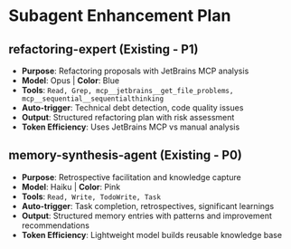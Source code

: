 # Subagent Enhancement Plan

## **refactoring-expert** (Existing - P1)

- **Purpose**: Refactoring proposals with JetBrains MCP analysis
- **Model**: Opus | **Color**: Blue
- **Tools**: `Read, Grep, mcp__jetbrains__get_file_problems, mcp__sequential__sequentialthinking`
- **Auto-trigger**: Technical debt detection, code quality issues
- **Output**: Structured refactoring plan with risk assessment
- **Token Efficiency**: Uses JetBrains MCP vs manual analysis

## **memory-synthesis-agent** (Existing - P0)

- **Purpose**: Retrospective facilitation and knowledge capture
- **Model**: Haiku | **Color**: Pink
- **Tools**: `Read, Write, TodoWrite, Task`
- **Auto-trigger**: Task completion, retrospectives, significant learnings
- **Output**: Structured memory entries with patterns and improvement recommendations
- **Token Efficiency**: Lightweight model builds reusable knowledge base
